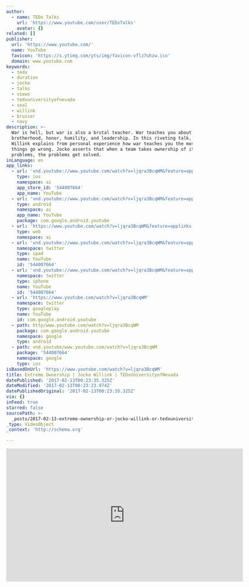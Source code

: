 ```yaml
---
author:
  - name: TEDx Talks
    url: 'https://www.youtube.com/user/TEDxTalks'
    avatar: {}
related: []
publisher:
  url: 'https://www.youtube.com/'
  name: YouTube
  favicon: 'https://s.ytimg.com/yts/img/favicon-vflz7uhzw.ico'
  domain: www.youtube.com
keywords:
  - tedx
  - duration
  - jocko
  - talks
  - views
  - tedxuniversityofnevada
  - seal
  - willink
  - bruiser
  - navy
description: >-
  War is hell, but war is also a brutal teacher. War teaches you about
  brotherhood, honor, humility, and leadership. In this riveting talk, Jocko
  Willink explains from personal experience how war teaches you the most when
  things go wrong. Jocko asserts that when a team takes ownership of its
  problems, the problems get solved.
inLanguage: en
app_links:
  - url: 'vnd.youtube://www.youtube.com/watch?v=ljqra3BcqWM&feature=applinks'
    type: ios
    namespace: ai
    app_store_id: '544007664'
    app_name: YouTube
  - url: 'vnd.youtube://www.youtube.com/watch?v=ljqra3BcqWM&feature=applinks'
    type: android
    namespace: ai
    app_name: YouTube
    package: com.google.android.youtube
  - url: 'https://www.youtube.com/watch?v=ljqra3BcqWM&feature=applinks'
    type: web
    namespace: ai
  - url: 'vnd.youtube://www.youtube.com/watch?v=ljqra3BcqWM&feature=applinks'
    namespace: twitter
    type: ipad
    name: YouTube
    id: '544007664'
  - url: 'vnd.youtube://www.youtube.com/watch?v=ljqra3BcqWM&feature=applinks'
    namespace: twitter
    type: iphone
    name: YouTube
    id: '544007664'
  - url: 'https://www.youtube.com/watch?v=ljqra3BcqWM'
    namespace: twitter
    type: googleplay
    name: YouTube
    id: com.google.android.youtube
  - path: http/www.youtube.com/watch?v=ljqra3BcqWM
    package: com.google.android.youtube
    namespace: google
    type: android
  - path: vnd.youtube/www.youtube.com/watch?v=ljqra3BcqWM
    package: '544007664'
    namespace: google
    type: ios
isBasedOnUrl: 'https://www.youtube.com/watch?v=ljqra3BcqWM'
title: Extreme Ownership | Jocko Willink | TEDxUniversityofNevada
datePublished: '2017-02-13T00:23:35.325Z'
dateModified: '2017-02-13T00:23:23.974Z'
datePublishedOriginal: '2017-02-13T00:23:35.325Z'
via: {}
inFeed: true
starred: false
sourcePath: >-
  _posts/2017-02-13-extreme-ownership-or-jocko-willink-or-tedxuniversityofnevada.md
_type: VideoObject
_context: 'http://schema.org'

---
```

<iframe src="https://cdn.embedly.com/widgets/media.html?src=https%3A%2F%2Fwww.youtube.com%2Fembed%2Fljqra3BcqWM%3Ffeature%3Doembed&amp;url=http%3A%2F%2Fwww.youtube.com%2Fwatch%3Fv%3Dljqra3BcqWM&amp;image=https%3A%2F%2Fi.ytimg.com%2Fvi%2Fljqra3BcqWM%2Fhqdefault.jpg&amp;key=b7d04c9b404c499eba89ee7072e1c4f7&amp;type=text%2Fhtml&amp;schema=youtube" width="640" height="360" scrolling="no" frameborder="0" allowfullscreen="" style=""></iframe>